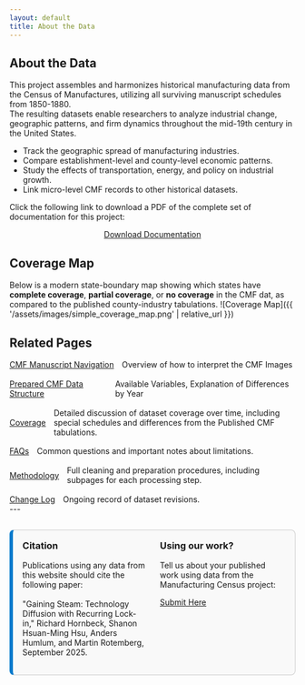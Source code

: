 ```yaml
---
layout: default
title: About the Data
---
```

## About the Data
This project assembles and harmonizes historical manufacturing data from the Census of Manufactures, utilizing all surviving manuscript schedules from 1850-1880.  
The resulting datasets enable researchers to analyze industrial change, geographic patterns, and firm dynamics throughout the mid-19th century in the United States.
- Track the geographic spread of manufacturing industries.
- Compare establishment-level and county-level economic patterns.
- Study the effects of transportation, energy, and policy on industrial growth.
- Link micro-level CMF records to other historical datasets.
  
Click the following link to download a PDF of the complete set of documentation for this project:

<div style="text-align: center; margin-top: 1em;">
  <a class="button" href="{{ '/assets/master_documentation.pdf' | relative_url }}" download>
    Download Documentation
  </a>
</div>

## Coverage Map
Below is a modern state-boundary map showing which states have **complete coverage**, **partial coverage**, or **no coverage** in the CMF dat, as compared to the published county-industry tabulations.
![Coverage Map]({{ '/assets/images/simple_coverage_map.png' | relative_url }})

## Related Pages
<div style="display: flex; flex-direction: column; gap: 1.2em;">
  <div style="display: flex; align-items: center; gap: 1em;">
    <a href="{{ '/navigation' | relative_url }}" class="button">CMF Manuscript Navigation</a>
    <span>Overview of how to interpret the CMF Images</span>
  </div>
  <div style="display: flex; align-items: center; gap: 1em;">
    <a href="{{ '/data-structure' | relative_url }}" class="button">Prepared CMF Data Structure</a>
    <span>Available Variables, Explanation of Differences by Year</span>
  </div>
  <div style="display: flex; align-items: center; gap: 1em;">
    <a href="{{ '/coverage' | relative_url }}" class="button">Coverage</a>
    <span>Detailed discussion of dataset coverage over time, including special schedules and differences from the Published CMF tabulations.</span>
  </div>
  <div style="display: flex; align-items: center; gap: 1em;">
    <a href="{{ '/faqs' | relative_url }}" class="button">FAQs</a>
    <span>Common questions and important notes about limitations.</span>
  </div>
  <div style="display: flex; align-items: center; gap: 1em;">
    <a href="{{ '/methodology' | relative_url }}" class="button">Methodology</a>
    <span>Full cleaning and preparation procedures, including subpages for each processing step.</span>
  </div>
  <div style="display: flex; align-items: center; gap: 1em;">
    <a href="{{ '/change-log' | relative_url }}" class="button">Change Log</a>
    <span>Ongoing record of dataset revisions.</span>
  </div>
</div>
---
<div style="display: grid; grid-template-columns: 1fr 1fr; gap: 1.5em; border: 1px solid #ccc; border-left: 6px solid #007acc; padding: 1.2em; margin-top: 2em; background-color: #f9f9f9; border-radius: 8px;">
<div>
  <h3 style="margin-top: 0;">Citation</h3>
  <p>
    Publications using any data from this website should cite the following paper:<br><br>
    <a href="https://pub-cefce323449a4829a6786170686f724a.r2.dev/website_materials/steam_power_lock_in.pdf" 
       target="_blank" 
       class="citation-link">
      "Gaining Steam: Technology Diffusion with Recurring Lock-in," Richard Hornbeck, Shanon Hsuan-Ming Hsu, Anders Humlum, and Martin Rotemberg, September 2025.
    </a>
  </p>
</div>
<div>
  <h3 style="margin-top: 0;">Using our work?</h3>
  <p>
    Tell us about your published work using data from the Manufacturing Census project:
  </p>
  <a href="https://docs.google.com/forms/d/e/1FAIpQLSfnGwH3z64n4ck8sF0yQbGQUwrt-S1MDtV4U3d1qEEPgfac4w/viewform?usp=sharing&ouid=112347190599054824465" target="_blank">
    Submit Here
  </a>
</div>
</div>
<style>
.citation-link {
  text-decoration: none;
  color: inherit;
}
</style>
